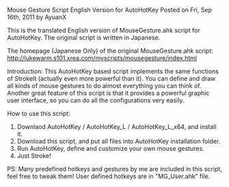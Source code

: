 Mouse Gesture Script English Version for AutoHotKey
Posted on Fri, Sep 16th, 2011	by AyuanX

This is the translated English version of MouseGesture.ahk script for AutoHotKey. The original script is written in Japanese.

The homepage (Japanese Only) of the original MouseGesture.ahk script: 
http://lukewarm.s101.xrea.com/myscripts/mousegesture/index.html

Introduction:
This AutoHotKey based script implements the same functions of StrokeIt (actually even more powerful than it). You can define and draw all kinds of mouse gestures to do almost everything you can think of. Another great feature of this script is that it provides a powerful graphic user interface, so you can do all the configurations very easily.

How to use this script:
1. Downlaod AutoHotKey / AutoHotKey_L / AutoHotKey_L_x64, and install it.
2. Download this script, and put all files into AutoHotKey installation folder.
3. Run AutoHotKey, define and customize your own mouse gestures.
4. Just Stroke!

PS: Many predefined hotkeys and gestures by me are included in this script, feel free to tweak them!
    User defined hotkeys are in "MG_User.ahk" file.
